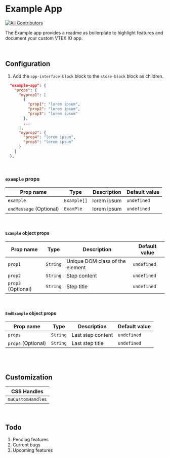# Example App

[![All Contributors](https://img.shields.io/badge/all_contributors-1-orange.svg?style=flat-square)](#contributors-)

The Example app provides a readme as boilerplate to highlight features and document your custom VTEX IO app.

<br>

## Configuration

1. Add the `app-interface-block` block to the `store-block` block as children.

```json
  "example-app": {
    "props": {
      "myprop1": [
        {
          "prop1": "lorem ipsum",
          "prop2": "lorem ipsum",
          "prop3": "lorem ipsum"
        },
        ...
      ],
      "myprop2": {
        "prop4": "lorem ipsum",
        "prop5": "lorem ipsum"
      }
    }
  },
```

<br>

### `example` props

| Prop name               | Type        | Description | Default value |
| ----------------------- | ----------- | ----------- | ------------- |
| `example`               | `Example[]` | lorem ipsum | `undefined`   |
| `endMessage` (Optional) | `ExamPle`   | lorem ipsum | `undefined`   |

<br>

#### `Example` object props

| Prop name          | Type     | Description                     | Default value |
| ------------------ | -------- | ------------------------------- | ------------- |
| `prop1`            | `String` | Unique DOM class of the element | `undefined`   |
| `prop2`            | `String` | Step content                    | `undefined`   |
| `prop3` (Optional) | `String` | Step title                      | `undefined`   |

<br>

#### `EndExample` object props

| Prop name          | Type     | Description       | Default value |
| ------------------ | -------- | ----------------- | ------------- |
| `props`            | `String` | Last step content | `undefined`   |
| `props` (Optional) | `String` | Last step title   | `undefined`   |

<br><br>

## Customization

| CSS Handles       |
| ----------------- |
| `muCustomHandles` |

<br>

## Todo

1. Pending features
2. Current bugs
3. Upcoming features
